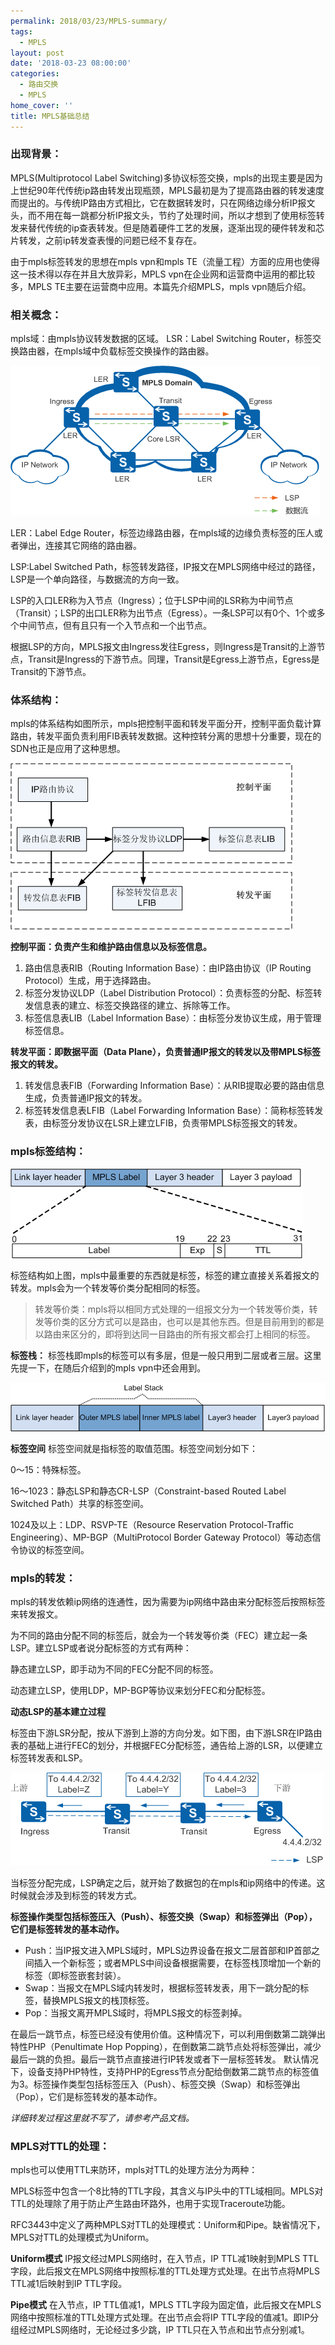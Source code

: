 ```yaml
---
permalink: 2018/03/23/MPLS-summary/
tags:
  - MPLS
layout: post
date: '2018-03-23 08:00:00'
categories:
  - 路由交换
  - MPLS
home_cover: ''
title: MPLS基础总结
---
```


### 出现背景：


MPLS(Multiprotocol Label Switching)多协议标签交换，mpls的出现主要是因为上世纪90年代传统ip路由转发出现瓶颈，MPLS最初是为了提高路由器的转发速度而提出的。与传统IP路由方式相比，它在数据转发时，只在网络边缘分析IP报文头，而不用在每一跳都分析IP报文头，节约了处理时间，所以才想到了使用标签转发来替代传统的ip查表转发。但是随着硬件工艺的发展，逐渐出现的硬件转发和芯片转发，之前ip转发查表慢的问题已经不复存在。


由于mpls标签转发的思想在mpls vpn和mpls TE（流量工程）方面的应用也使得这一技术得以存在并且大放异彩，MPLS vpn在企业网和运营商中运用的都比较多，MPLS TE主要在运营商中应用。本篇先介绍MPLS，mpls vpn随后介绍。


### 相关概念：



mpls域：由mpls协议转发数据的区域。
LSR：Label Switching Router，标签交换路由器，在mpls域中负载标签交换操作的路由器。


![5a670651b5142.png](../post_images/104f7813d37fdad4cb35e925ece07873.png)


LER：Label Edge Router，标签边缘路由器，在mpls域的边缘负责标签的压人或者弹出，连接其它网络的路由器。


LSP:Label Switched Path，标签转发路径，IP报文在MPLS网络中经过的路径，LSP是一个单向路径，与数据流的方向一致。


LSP的入口LER称为入节点（Ingress）；位于LSP中间的LSR称为中间节点（Transit）；LSP的出口LER称为出节点（Egress）。一条LSP可以有0个、1个或多个中间节点，但有且只有一个入节点和一个出节点。


根据LSP的方向，MPLS报文由Ingress发往Egress，则Ingress是Transit的上游节点，Transit是Ingress的下游节点。同理，Transit是Egress上游节点，Egress是Transit的下游节点。


### 体系结构：


mpls的体系结构如图所示，mpls把控制平面和转发平面分开，控制平面负载计算路由，转发平面负责利用FIB表转发数据。这种控转分离的思想十分重要，现在的SDN也正是应用了这种思想。



![5a670651323ff.png](../post_images/5f6e7ada56c1c66b2c8a52dcd85fe966.png)


**控制平面：负责产生和维护路由信息以及标签信息。**

1. 路由信息表RIB（Routing Information Base）：由IP路由协议（IP Routing
Protocol）生成，用于选择路由。
2. 标签分发协议LDP（Label Distribution
Protocol）：负责标签的分配、标签转发信息表的建立、标签交换路径的建立、拆除等工作。
3. 标签信息表LIB（Label Information Base）：由标签分发协议生成，用于管理标签信息。

**转发平面：即数据平面（Data Plane），负责普通IP报文的转发以及带MPLS标签报文的转发。**

1. 转发信息表FIB（Forwarding Information Base）：从RIB提取必要的路由信息生成，负责普通IP报文的转发。
2. 标签转发信息表LFIB（Label Forwarding Information
Base）：简称标签转发表，由标签分发协议在LSR上建立LFIB，负责带MPLS标签报文的转发。

### mpls标签结构：


![5a67065174ca8.png](../post_images/09213dc55062868aafe41c1ba1b91324.png)


标签结构如上图，mpls中最重要的东西就是标签，标签的建立直接关系着报文的转发。mpls会为一个转发等价类分配相同的标签。


> 转发等价类：mpls将以相同方式处理的一组报文分为一个转发等价类，转发等价类的区分方式可以是路由，也可以是其他东西。但是目前用到的都是以路由来区分的，即将到达同一目路由的所有报文都会打上相同的标签。


**标签栈：**
标签栈即mpls的标签可以有多层，但是一般只用到二层或者三层。这里先提一下，在随后介绍到的mpls vpn中还会用到。



![5a67079fa0d8f.png](../post_images/6fb1aadf0bc50134a4f4ee6224d13d3d.png)


**标签空间**
标签空间就是指标签的取值范围。标签空间划分如下：


0～15：特殊标签。


16～1023：静态LSP和静态CR-LSP（Constraint-based Routed Label Switched Path）共享的标签空间。


1024及以上：LDP、RSVP-TE（Resource Reservation Protocol-Traffic Engineering）、MP-BGP（MultiProtocol Border Gateway Protocol）等动态信令协议的标签空间。


### mpls的转发：


mpls的转发依赖ip网络的连通性，因为需要为ip网络中路由来分配标签后按照标签来转发报文。


为不同的路由分配不同的标签后，就会为一个转发等价类（FEC）建立起一条LSP。建立LSP或者说分配标签的方式有两种：


静态建立LSP，即手动为不同的FEC分配不同的标签。


动态建立LSP，使用LDP，MP-BGP等协议来划分FEC和分配标签。


**动态LSP的基本建立过程**


标签由下游LSR分配，按从下游到上游的方向分发。如下图，由下游LSR在IP路由表的基础上进行FEC的划分，并根据FEC分配标签，通告给上游的LSR，以便建立标签转发表和LSP。


![5a6744499636a.jpg](../post_images/b5feec667a0cee2ff67c9ccf97300314.jpg)


当标签分配完成，LSP确定之后，就开始了数据包的在mpls和ip网络中的传递。这时候就会涉及到标签的转发方式。


**标签操作类型包括标签压入（Push）、标签交换（Swap）和标签弹出（Pop），它们是标签转发的基本动作。**

- Push：当IP报文进入MPLS域时，MPLS边界设备在报文二层首部和IP首部之间插入一个新标签；或者MPLS中间设备根据需要，在标签栈顶增加一个新的标签（即标签嵌套封装）。
- Swap：当报文在MPLS域内转发时，根据标签转发表，用下一跳分配的标签，替换MPLS报文的栈顶标签。
- Pop：当报文离开MPLS域时，将MPLS报文的标签剥掉。

在最后一跳节点，标签已经没有使用价值。这种情况下，可以利用倒数第二跳弹出特性PHP（Penultimate Hop Popping），在倒数第二跳节点处将标签弹出，减少最后一跳的负担。最后一跳节点直接进行IP转发或者下一层标签转发。
默认情况下，设备支持PHP特性，支持PHP的Egress节点分配给倒数第二跳节点的标签值为3。标签操作类型包括标签压入（Push）、标签交换（Swap）和标签弹出（Pop），它们是标签转发的基本动作。


_详细转发过程这里就不写了，请参考产品文档。_


### MPLS对TTL的处理：


mpls也可以使用TTL来防环，mpls对TTL的处理方法分为两种：


MPLS标签中包含一个8比特的TTL字段，其含义与IP头中的TTL域相同。MPLS对TTL的处理除了用于防止产生路由环路外，也用于实现Traceroute功能。


RFC3443中定义了两种MPLS对TTL的处理模式：Uniform和Pipe。缺省情况下，MPLS对TTL的处理模式为Uniform。


**Uniform模式**
IP报文经过MPLS网络时，在入节点，IP TTL减1映射到MPLS TTL字段，此后报文在MPLS网络中按照标准的TTL处理方式处理。在出节点将MPLS TTL减1后映射到IP TTL字段。


**Pipe模式**
在入节点，IP TTL值减1，MPLS TTL字段为固定值，此后报文在MPLS网络中按照标准的TTL处理方式处理。在出节点会将IP TTL字段的值减1。即IP分组经过MPLS网络时，无论经过多少跳，IP TTL只在入节点和出节点分别减1。

